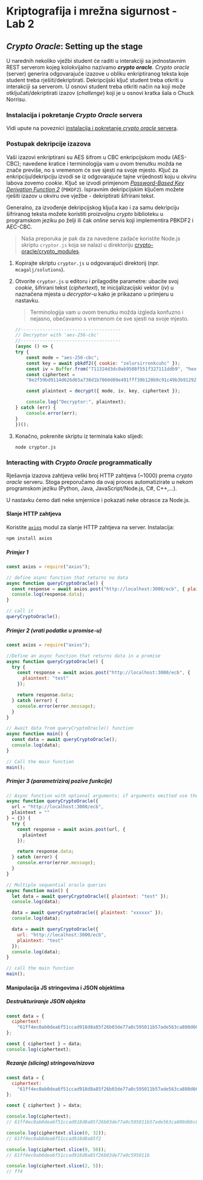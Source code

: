 # **Kriptografija i mrežna sigurnost - Lab 2**

## _Crypto Oracle_: Setting up the stage

U narednih nekoliko vježbi student će raditi u interakciji sa jednostavnim REST serverom kojeg kolokvijalno nazivamo **_crypto oracle_**. _Crypto oracle_ (server) generira odgovarajuće izazove u obliku enkriptiranog teksta koje student treba rješiti/dekriptirati. Dekripcijski ključ student treba otkriti u interakciji sa serverom. U osnovi student treba otkriti način na koji može otključati/dekriptirati izazov (_challenge_) koji je u osnovi kratka šala o Chuck Norrisu.

### Instalacija i pokretanje _Crypto Oracle_ servera

Vidi upute na poveznici [instalacija i pokretanje _crypto oracle_ servera](intro.md).

### Postupak dekripcije izazova

Vaši izazovi enkriptirani su AES šifrom u CBC enkripcijskom modu (AES-CBC); navedene kratice i terminologija vam u ovom trenutku možda ne znače previše, no s vremenom će sve sjesti na svoje mjesto. Ključ za enkripciju/dekripciju izvodi se iz odgovarajuće tajne vrijednosti koju u okviru labova zovemo _cookie_.  Ključ se izvodi primjenom _[Password-Based Key Derivation Function 2](https://en.wikipedia.org/wiki/PBKDF2)_ (`PBKDF2`). Ispravnim dekripcijskim ključem možete rješiti izazov u okviru ove vježbe - dekriptirati šifrirani tekst.

Generalno, za izvođenje dekripcijskog ključa kao i za samu dekripciju šifriranog teksta možete koristiti proizvoljnu _crypto_ biblioteku u programskom jeziku po želji ili čak _online_ servis koji implementira PBKDF2 i AEC-CBC.

> Naša preporuka je pak da za navedene zadaće koristite Node.js skriptu `cryptor.js` koja se nalazi u direktoriju [crypto-oracle/crypto_modules](/crypto-oracle/crypto_modules).

1. Kopirajte skriptu `cryptor.js` u odgovarajući direktorij (npr. `mcagalj/solutions`).

2. Otvorite `cryptor.js` u editoru i prilagodite parametre: ubacite svoj _cookie_, šifrirani tekst (_ciphertext_), te inicijalizacijski vektor (_iv_) u naznačena mjesta u _decryptor_-u kako je prikazano u primjeru u nastavku.

    > Terminologija vam u ovom trenutku možda izgleda konfuzno i nejasno, obećavamo s vremenom će sve sjesti na svoje mjesto.

    ```js
    //-------------------------------------
    // Decryptor with 'aes-256-cbc'
    //-------------------------------------
    (async () => {
    try {
        const mode = "aes-256-cbc";
        const key = await pbkdf2({ cookie: "zelursirronkcuhc" });
        const iv = Buffer.from("711324d3dc0ab9508f551f327111ddb9", "hex");
        const ciphertext =
        "8e2f59bd9114d626d65a738d1b7860d09e491fff39b120b9c91c49b3b91292153b7642eb440f983104f2ca73bda213f3";

        const plaintext = decrypt({ mode, iv, key, ciphertext });

        console.log("Decryptor:", plaintext);
    } catch (err) {
        console.error(err);
    }
    })();
    ```

3. Konačno, pokrenite skriptu iz terminala kako slijedi:

    ```console 
    node cryptor.js
    ```

### Interacting with _Crypto Oracle_ programmatically

Rješavnja izazova zahtjeva veliki broj HTTP zahtjeva (~1000) prema _crypto oracle_ serveru. Stoga preporučamo da ovaj proces automatizirate u nekom programskom jeziku (Python, Java, JavaScript/Node.js, C#, C++,...).

U nastavku ćemo dati neke smjernice i pokazati neke obrasce za Node.js.

#### Slanje HTTP zahtjeva

Koristite [`axios`](https://www.npmjs.com/package/axios) modul za slanje HTTP zahtjeva na server. Instalacija:

```bash
npm install axios
```

##### Primjer 1

```js
const axios = require("axios");

// define async function that returns no data
async function queryCryptoOracle() {
  const response = await axios.post("http://localhost:3000/ecb", { plaintext: "test" });
  console.log(response.data);
}

// call it
queryCryptoOracle();
```

##### Primjer 2 (vrati podatke u _promise_-u)

```js
const axios = require("axios");

//Define an async function that returns data in a promise
async function queryCryptoOracle() {
  try {
    const response = await axios.post("http://localhost:3000/ecb", {
      plaintext: "test"
    });

    return response.data;
  } catch (error) {
    console.error(error.message);
  }
}

// Await data from queryCryptoOracle() function
async function main() {
  const data = await queryCryptoOracle();
  console.log(data);
}

// Call the main function
main();
```

##### Primjer 3 (parametriziraj pozive funkcije)

```js
// Async function with optional arguments; if arguments omitted use the provided default values
async function queryCryptoOracle({
  url = "http://localhost:3000/ecb",
  plaintext = ""
} = {}) {
  try {
    const response = await axios.post(url, {
      plaintext
    });

    return response.data;
  } catch (error) {
    console.error(error.message);
  }
}

// Multiple sequential oracle queries
async function main() {
  let data = await queryCryptoOracle({ plaintext: "test" });
  console.log(data);

  data = await queryCryptoOracle({ plaintext: "xxxxxx" });
  console.log(data);

  data = await queryCryptoOracle({
    url: "http://localhost:3000/ecb",
    plaintext: "test"
  });
  console.log(data);
}

// call the main function
main();
```

#### Manipulacija JS stringovima i JSON objektima

##### Destrukturiranje JSON objekta

```js
const data = {
  ciphertext:
    "61ff4ec0ab0dea6f51ccad918d8a85f26b03de77a0c595011b57ade563ca880d66c636e07094726194bc7375a09ca672"
};

const { ciphertext } = data;
console.log(ciphertext);
```

##### Rezanje (_slicing_) stringova/nizova

```js
const data = {
  ciphertext:
    "61ff4ec0ab0dea6f51ccad918d8a85f26b03de77a0c595011b57ade563ca880d66c636e07094726194bc7375a09ca672"
};

const { ciphertext } = data;

console.log(ciphertext);
// 61ff4ec0ab0dea6f51ccad918d8a85f26b03de77a0c595011b57ade563ca880d66c636e07094726194bc7375a09ca672

console.log(ciphertext.slice(0, 32));
// 61ff4ec0ab0dea6f51ccad918d8a85f2

console.log(ciphertext.slice(0, 50));
// 61ff4ec0ab0dea6f51ccad918d8a85f26b03de77a0c595011b

console.log(ciphertext.slice(2, 5));
// ff4
```

